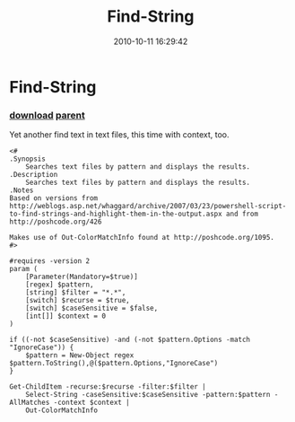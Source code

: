﻿---
pid:            2296
parent:         1096
children:       
poster:         dfgdgsdg
title:          Find-String
date:           2010-10-11 16:29:42
description:    Yet another find text in text files, this time with context, too.
format:         posh
---

# Find-String

### [download](2296.ps1) [parent](1096.md) 

Yet another find text in text files, this time with context, too.

```posh
<#
.Synopsis
	Searches text files by pattern and displays the results.
.Description
	Searches text files by pattern and displays the results.
.Notes
Based on versions from http://weblogs.asp.net/whaggard/archive/2007/03/23/powershell-script-to-find-strings-and-highlight-them-in-the-output.aspx and from http://poshcode.org/426

Makes use of Out-ColorMatchInfo found at http://poshcode.org/1095.
#>

#requires -version 2
param ( 
	[Parameter(Mandatory=$true)] 
	[regex] $pattern,
	[string] $filter = "*.*",
	[switch] $recurse = $true,
	[switch] $caseSensitive = $false,
	[int[]] $context = 0
)

if ((-not $caseSensitive) -and (-not $pattern.Options -match "IgnoreCase")) {
	$pattern = New-Object regex $pattern.ToString(),@($pattern.Options,"IgnoreCase")
}

Get-ChildItem -recurse:$recurse -filter:$filter |
	Select-String -caseSensitive:$caseSensitive -pattern:$pattern -AllMatches -context $context | 
	Out-ColorMatchInfo
```
